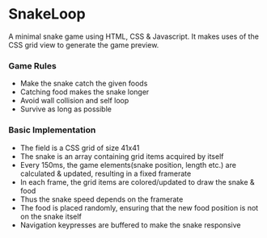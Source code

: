 # SnakeLoop
A minimal snake game using HTML, CSS & Javascript. It makes uses of the CSS grid view to generate the game preview.

### Game Rules
- Make the snake catch the given foods   
- Catching food makes the snake longer   
- Avoid wall collision and self loop   
- Survive as long as possible   

### Basic Implementation
- The field is a CSS grid of size 41x41   
- The snake is an array containing grid items acquired by itself   
- Every 150ms, the game elements(snake position, length etc.) are calculated & updated, resulting in a fixed framerate   
- In each frame, the grid items are colored/updated to draw the snake & food   
- Thus the snake speed depends on the framerate   
- The food is placed randomly, ensuring that the new food position is not on the snake itself   
- Navigation keypresses are buffered to make the snake responsive   
